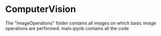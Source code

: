 # ComputerVision
The "ImageOperations" folder contains all images on which basic image operations are performed. main.ipynb contains all the code
